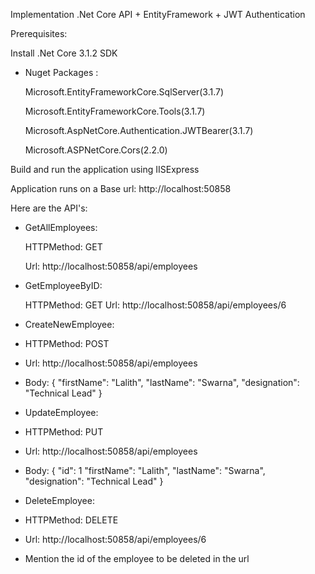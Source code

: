 Implementation .Net Core API + EntityFramework + JWT Authentication

Prerequisites:

Install .Net Core 3.1.2 SDK

  * Nuget Packages :
  
    Microsoft.EntityFrameworkCore.SqlServer(3.1.7)
    
    Microsoft.EntityFrameworkCore.Tools(3.1.7)
    
    Microsoft.AspNetCore.Authentication.JWTBearer(3.1.7)
    
    Microsoft.ASPNetCore.Cors(2.2.0)

 Build and run the application using IISExpress

 Application runs on a Base url: http://localhost:50858

 Here are the API's:
 
  * GetAllEmployees:
  
    HTTPMethod: GET
  
    Url: http://localhost:50858/api/employees
  
  * GetEmployeeByID:
  
     HTTPMethod: GET
     Url: http://localhost:50858/api/employees/6
  
  * CreateNewEmployee:
  * HTTPMethod: POST
  * Url: http://localhost:50858/api/employees
  * Body:
    {
     "firstName": "Lalith",
    "lastName": "Swarna",
    "designation": "Technical Lead"
    }
  
  * UpdateEmployee:
  * HTTPMethod: PUT
  * Url: http://localhost:50858/api/employees
  * Body:
        {
          "id": 1
          "firstName": "Lalith",
          "lastName": "Swarna",
          "designation": "Technical Lead"
         }

  * DeleteEmployee:
  * HTTPMethod: DELETE
  * Url: http://localhost:50858/api/employees/6
  * Mention the id of the employee to be deleted in the url
